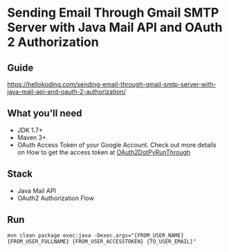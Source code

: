 # Sending Email Through Gmail SMTP Server with Java Mail API and OAuth 2 Authorization

## Guide
https://hellokoding.com/sending-email-through-gmail-smtp-server-with-java-mail-api-and-oauth-2-authorization/

## What you'll need
- JDK 1.7+
- Maven 3+
- OAuth Access Token of your Google Account. Check out more details on How to get the access token at [OAuth2DotPyRunThrough](https://github.com/google/gmail-oauth2-tools/wiki/OAuth2DotPyRunThrough)

## Stack
- Java Mail API
- OAuth2 Authorization Flow

## Run
`mvn clean package exec:java -Dexec.args="{FROM_USER_NAME} {FROM_USER_FULLNAME} {FROM_USER_ACCESSTOKEN} {TO_USER_EMAIL}"`


